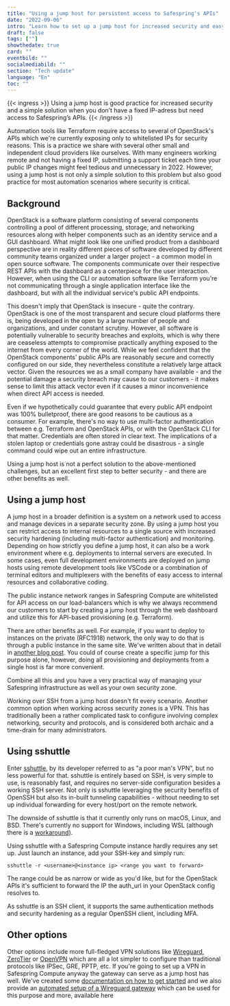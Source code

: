 ```yaml
---
title: "Using a jump host for persistent access to Safespring's APIs"
date: "2022-09-06"
intro: "Learn how to set up a jump host for increased security and easy access to Safesprings API:s when you're on the go."
draft: false
tags: [""]
showthedate: true
card: ""
eventbild: ""
socialmediabild: ""
section: "Tech update"
language: "En"
toc: ""
---
```


{{< ingress >}}
Using a jump host is good practice for increased security and a simple solution when you don’t have a fixed IP-adress but need access to Safespring’s APIs.
{{< /ingress >}}

Automation tools like Terraform require access to several of OpenStack's APIs
which we're currently exposing only to whitelisted IPs for security reasons.
This is a practice we share with several other small and independent cloud
providers like ourselves. With many engineers working remote and not having a
fixed IP, submitting a support ticket each time your public IP changes might
feel tedious and unnecessary in 2022. However, using a jump host is not only a
simple solution to this problem but also good practice for most automation
scenarios where security is critical.

## Background

OpenStack is a software platform consisting of several components controlling a
pool of different processing, storage, and networking resources along with helper
components such as an identity service and a GUI dashboard. What might look like
one unified product from a dashboard perspective are in reality different pieces
of software developed by different community teams organized under a larger
project - a common model in open source software. The components communicate
over their respective REST APIs with the dashboard as a centerpiece for the user
interaction. However, when using the CLI or automation software like Terraform
you're not communicating through a single application interface like the
dashboard, but with all the individual service's public API endpoints.

This doesn't imply that OpenStack is insecure - quite the contrary. OpenStack is
one of the most transparent and secure cloud platforms there is, being developed
in the open by a large number of people and organizations, and under constant
scrutiny. However, all software is potentially vulnerable to security breaches
and exploits, which is why there are ceaseless attempts to compromise
practically anything exposed to the internet from every corner of the world.
While we feel confident that the OpenStack components' public APIs are
reasonably secure and correctly configured on our side, they nevertheless
constitute a relatively large attack vector. Given the resources we as a small
company have available - and the potential damage a security breach may cause to
our customers - it makes sense to limit this attack vector even if it causes a
minor inconvenience when direct API access is needed.

Even if we hypothetically could guarantee that every public API endpoint was
100% bulletproof, there are good reasons to be cautious as a consumer. For
example, there's no way to use multi-factor authentication between e.g.
Terraform and OpenStack APIs, or with the OpenStack CLI for that matter.
Credentials are often stored in clear text. The implications of a stolen laptop
or credentials gone astray could be disastrous - a single command could wipe out
an entire infrastructure.  

Using a jump host is not a perfect solution to the above-mentioned challenges,
but an excellent first step to better security - and there are other benefits as
well.

## Using a jump host

A jump host in a broader definition is a system on a network used to access and
manage devices in a separate security zone. By using a jump host you can restrict
access to internal resources to a single source with increased security
hardening (including multi-factor authentication) and monitoring. Depending on
how strictly you define a jump host, it can also be a work environment where e.g.
deployments to internal servers are executed. In some cases, even full
development environments are deployed on jump hosts using remote development
tools like VSCode or a combination of terminal editors and multiplexers with the
benefits of easy access to internal resources and collaborative coding.

The public instance network ranges in Safespring Compute are whitelisted for API
access on our load-balancers which is why we always recommend our customers to
start by creating a jump host through the web dashboard and utilize this for
API-based provisioning (e.g. Terraform).

There are other benefits as well. For example, if you want to deploy to
instances on the private (RFC1918) network, the only way to do that is through a
public instance in the same site. We've written about that in detail in
[another blog post](https://www.safespring.com/blogg/2022-03-network/).
You could of course create a specific jump for this purpose alone, however,
doing all provisioning and deployments from a single host is far more
convenient.

Combine all this and you have a very practical way of managing your Safespring
infrastructure as well as your own security zone.

Working over SSH from a jump host doesn't fit every scenario. Another common
option when working across security zones is a VPN. This has traditionally been
a rather complicated task to configure involving complex networking, security
and protocols, and is considered both archaic and a time-drain for many
administrators.

## Using sshuttle

Enter [sshuttle](https://github.com/sshuttle/sshuttle), by its developer
referred to as "a poor man's VPN", but no less powerful for that. sshuttle is
entirely based on SSH, is very simple to use, is reasonably fast, and requires no
server-side configuration besides a working SSH server. Not only is sshuttle
leveraging the security benefits of OpenSSH but also its in-built tunneling
capabilities - without needing to set up individual forwarding for every
host/port on the remote network.  

The downside of sshuttle is that it currently only runs on macOS, Linux, and BSD.
There's currently no support for Windows, including WSL (although there is a
[workaround](https://sshuttle.readthedocs.io/en/stable/windows.html)).

Using sshuttle with a Safespring Compute instance hardly requires any set up.
Just launch an instance, add your SSH-key and simply run:

```
sshuttle -r <username>@<instance ip> <range you want to forward>
```

The range could be as narrow or wide as you'd like, but for the OpenStack APIs
it's sufficient to forward the IP the auth_url in your OpenStack config resolves
to.

As sshuttle is an SSH client, it supports the same authentication methods and
security hardening as a regular OpenSSH client, including MFA.

## Other options

Other options include more full-fledged VPN solutions like
[Wireguard](https://www.wireguard.com/), [ZeroTier](https://www.zerotier.com/)
or [OpenVPN](https://openvpn.net/) which are all a lot simpler to configure than
traditional protocols like IPSec, GRE, PPTP, etc. If you're going to set up a VPN
in Safespring Compute anyway the gateway can serve as a jump host has well. We've
created some [documentation on how to get started](https://docs.safespring.com/new/vpn/) and we also provide an [automated setup of a
Wireguard gateway](https://github.com/safespring-community/wireguard-gateway) which can be used for this purpose and more, available here

